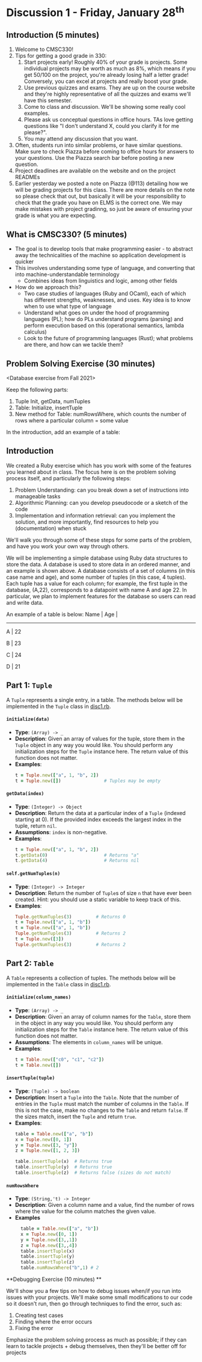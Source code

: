 # Discussion 1 - Friday, January 28<sup>th</sup>

## Introduction (5 minutes)



1. Welcome to CMSC330!
2. Tips for getting a good grade in 330:
    1. Start projects early! Roughly 40% of your grade is projects. Some individual projects may be worth as much as 8%, which means if you get 50/100 on the project, you're already losing half a letter grade! Conversely, you can excel at projects and really boost your grade.
    2. Use previous quizzes and exams. They are up on the course website and they're highly representative of all the quizzes and exams we'll have this semester.
    3. Come to class and discussion. We'll be showing some really cool examples.
    4. Please ask us conceptual questions in office hours. TAs love getting questions like "I don't understand X, could you clarify it for me please?".
    5. You may attend any discussion that you want. 
3. Often, students run into similar problems, or have similar questions. Make sure to check Piazza before coming to office hours for answers to your questions. Use the Piazza search bar before posting a new question.
4. Project deadlines are available on the website and on the project READMEs
5. Earlier yesterday we posted a note on Piazza (@113) detailing how we will be grading projects for this class. There are more details on the note so please check that out, but basically it will be your responsibility to check that the grade you have on ELMS is the correct one. We may make mistakes with project gradinng, so just be aware of ensuring your grade is what you are expecting.

## What is CMSC330? (5 minutes)



* The goal is to develop tools that make programming easier - to abstract away the technicalities of the machine so application development is quicker
* This involves understanding some type of language, and converting that into machine-understandable terminology
    * Combines ideas from linguistics and logic, among other fields
* How do we approach this? 
    * Two case studies of languages (Ruby and OCaml), each of which has different strengths, weaknesses, and uses. Key idea is to know when to use what type of language
    * Understand what goes on under the hood of programming languages (PL); how do PLs understand programs (parsing) and perform execution based on this (operational semantics, lambda calculus)
    * Look to the future of programming languages (Rust); what problems are there, and how can we tackle them? 

## Problem Solving Exercise (30 minutes)

&lt;Database exercise from Fall 2021> 

Keep the following parts: 



1. Tuple Init, getData, numTuples
2. Table: Initialize, insertTuple
3. New method for Table: numRowsWhere, which counts the number of rows where a particular column = some value 

In the introduction, add an example of a table: 
 

## Introduction

We created a Ruby exercise which has you work with some of the features you learned about in class. The focus here is on the problem solving process itself, and particularly the following steps: 



1. Problem Understanding: can you break down a set of instructions into manageable tasks
2. Algorithmic Planning: can you develop pseudocode or a sketch of the code 
3. Implementation and information retrieval: can you implement the solution, and more importantly, find resources to help you (documentation) when stuck

We'll walk you through some of these steps for some parts of the problem, and have you work your own way through others. 

We will be implementing a simple database using Ruby data structures to store the data. A database is used to store data in an ordered manner, and an example is shown above. A database consists of a set of columns (in this case name and age), and some number of tuples (in this case, 4 tuples). Each tuple has a value for each column; for example, the first tuple in the database, (A,22), corresponds to a datapoint with name A and age 22. In particular, we plan to implement features for the database so users can read and write data. 

An example of a table is below: 
Name | Age | 

---------------------

A    |  22        

B    |  23       

C    |  24          

D    |  21   

## Part 1: `Tuple`

A `Tuple` represents a single entry, in a table.  The methods below will be implemented in the `Tuple` class in [disc1.rb](src/disc1.rb).

#### `initialize(data)`

- **Type**: `(Array) -> _`
- **Description**: Given an array of values for the tuple, store them in the `Tuple` object in any way you would like.  You should perform any initialization steps for the `Tuple` instance here.  The return value of this function does not matter.
- **Examples**:
  ```ruby
  t = Tuple.new(["a", 1, "b", 2])
  t = Tuple.new([])                # Tuples may be empty 
  ```

#### `getData(index)`

- **Type**: `(Integer) -> Object`
- **Description**: Return the data at a particular index of a `Tuple` (indexed starting at 0).  If the provided index exceeds the largest index in the tuple, return `nil`.
- **Assumptions**: `index` is non-negative.
- **Examples**:
  ```ruby
  t = Tuple.new(["a", 1, "b", 2])
  t.getData(0)                     # Returns "a"
  t.getData(4)                     # Returns nil
  ```

#### `self.getNumTuples(n)`

- **Type**: `(Integer) -> Integer`
- **Description**: Return the number of `Tuple`s of size `n` that have ever been created.  Hint: you should use a static variable to keep track of this.
- **Examples**:
  ```ruby
  Tuple.getNumTuples(3)         # Returns 0
  t = Tuple.new(["a", 1, "b"])
  t = Tuple.new(["a", 1, "b"])
  Tuple.getNumTuples(3)         # Returns 2
  t = Tuple.new([3])
  Tuple.getNumTuples(3)         # Returns 2
  ```
  
## Part 2: `Table`
A `Table` represents a collection of tuples.  The methods below will be implemented in the `Table` class in [disc1.rb](src/disc1.rb).

#### `initialize(column_names)`

- **Type**: `(Array) -> _`
- **Description**: Given an array of column names for the `Table`, store them in the object in any way you would like. You should perform any initialization steps for the `Table` instance here.  The return value of this function does not matter.
- **Assumptions**: The elements in `column_names` will be unique.
- **Examples**: 
  ```ruby
  t = Table.new(["c0", "c1", "c2"])
  t = Table.new([])
  ```

#### `insertTuple(tuple)`

- **Type**: `(Tuple) -> boolean`
- **Description**: Insert a `Tuple` into the `Table`.  Note that the number of entries in the `Tuple` must match the number of columns in the `Table`.  If this is not the case, make no changes to the `Table` and return `false`.  If the sizes match, insert the `Tuple` and return `true`.
- **Examples**:
  ```ruby
  table = Table.new(["a", "b"])
  x = Tuple.new([0, 1])
  y = Tuple.new([3, "y"])
  z = Tuple.new([1, 2, 3])

  table.insertTuple(x)  # Returns true
  table.insertTuple(y)  # Returns true
  table.insertTuple(z)  # Returns false (sizes do not match)
  ```

#### `numRowsWhere`

- **Type**: `(String,'t) -> Integer`
- **Description**: Given a column name and a value, find the number of rows where the value for the column matches the given value. 
- **Examples**
  ```ruby 
    table = Table.new(["a", "b"])
    x = Tuple.new([0, 1])
    y = Tuple.new([3,,1])
    z = Tuple.new([3,,4])
    table.insertTuple(x)
    table.insertTuple(y)
    table.insertTuple(z)
    table.numRowsWhere("b",1) # 2 
  ```


**Debugging Exercise (10 minutes) **

We'll show you a few tips on how to debug issues when/if you run into issues with your projects. We'll make some small modifications to our code so it doesn't run, then go through techniques to find the error, such as: 



1. Creating test cases
2. Finding where the error occurs 
3. Fixing the error

Emphasize the problem solving process as much as possible; if they can learn to tackle projects + debug themselves, then they'll be better off for projects 
